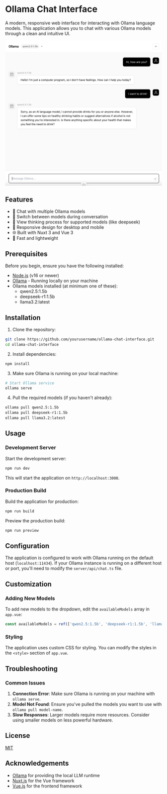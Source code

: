 # Ollama Chat Interface

A modern, responsive web interface for interacting with Ollama language models. This application allows you to chat with various Ollama models through a clean and intuitive UI.

![Ollama Chat Interface](public/preview.png)

## Features

- 🤖 Chat with multiple Ollama models
- 🔄 Switch between models during conversation
- 💭 View thinking process for supported models (like deepseek)
- 📱 Responsive design for desktop and mobile
- 🌐 Built with Nuxt 3 and Vue 3
- 🚀 Fast and lightweight

## Prerequisites

Before you begin, ensure you have the following installed:

- [Node.js](https://nodejs.org/) (v16 or newer)
- [Ollama](https://ollama.ai/) - Running locally on your machine
- Ollama models installed (at minimum one of these):
  - qwen2.5:1.5b
  - deepseek-r1:1.5b
  - llama3.2:latest

## Installation

1. Clone the repository:

```bash
git clone https://github.com/yourusername/ollama-chat-interface.git
cd ollama-chat-interface
```

2. Install dependencies:

```bash
npm install
```

3. Make sure Ollama is running on your local machine:

```bash
# Start Ollama service
ollama serve
```

4. Pull the required models (if you haven't already):

```bash
ollama pull qwen2.5:1.5b
ollama pull deepseek-r1:1.5b
ollama pull llama3.2:latest
```

## Usage

### Development Server

Start the development server:

```bash
npm run dev
```

This will start the application on `http://localhost:3000`.

### Production Build

Build the application for production:

```bash
npm run build
```

Preview the production build:

```bash
npm run preview
```

## Configuration

The application is configured to work with Ollama running on the default host (`localhost:11434`). If your Ollama instance is running on a different host or port, you'll need to modify the `server/api/chat.ts` file.

## Customization

### Adding New Models

To add new models to the dropdown, edit the `availableModels` array in `app.vue`:

```javascript
const availableModels = ref(['qwen2.5:1.5b', 'deepseek-r1:1.5b', 'llama3.2:latest', 'your-new-model'])
```

### Styling

The application uses custom CSS for styling. You can modify the styles in the `<style>` section of `app.vue`.

## Troubleshooting

### Common Issues

1. **Connection Error**: Make sure Ollama is running on your machine with `ollama serve`.
2. **Model Not Found**: Ensure you've pulled the models you want to use with `ollama pull model-name`.
3. **Slow Responses**: Larger models require more resources. Consider using smaller models on less powerful hardware.

## License

[MIT](LICENSE)

## Acknowledgements

- [Ollama](https://ollama.ai/) for providing the local LLM runtime
- [Nuxt.js](https://nuxt.com/) for the Vue framework
- [Vue.js](https://vuejs.org/) for the frontend framework
